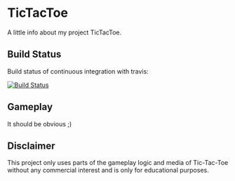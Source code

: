 
# TicTacToe

A little info about my project TicTacToe.


## Build Status

Build status of continuous integration with travis:

[![Build Status](https://travis-ci.com/WalterVoetschCortes/TicTacToe.svg?branch=master)](https://travis-ci.com/WalterVoetschCortes/TicTacToe)


## Gameplay

It should be obvious ;)


## Disclaimer

This project only uses parts of the gameplay logic and media of Tic-Tac-Toe without any commercial interest and is only for educational purposes.


